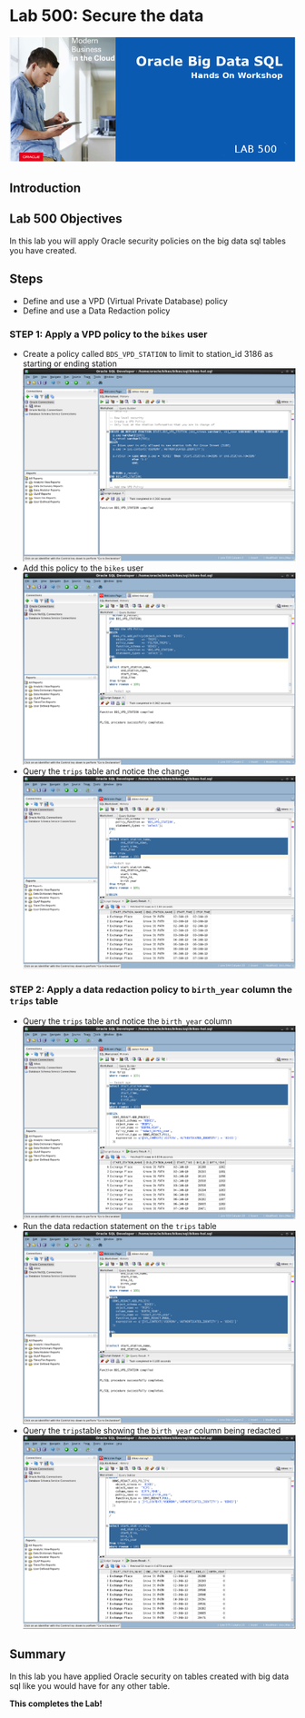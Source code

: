 # Lab 500: Secure the data

  ![](images/500/Title-500.png)

## Introduction

## Lab 500 Objectives
In this lab you will apply Oracle security policies on the big data sql tables you have created. 

## Steps
- Define and use a VPD (Virtual Private Database) policy
- Define and use a Data Redaction policy

### **STEP 1:** Apply a VPD policy to the `bikes` user
- Create a policy called `BDS_VPD_STATION` to limit to station_id 3186 as starting or ending station 
![](images/500/001.png)
- Add this policy to the `bikes` user
![](images/500/002.png)
- Query the `trips` table and notice the change
![](images/500/003.png)

### **STEP 2:** Apply a data redaction policy to `birth_year` column the `trips` table 
- Query the `trips` table and notice the `birth_year` column
![](images/500/004.png)
- Run the data redaction statement on the `trips` table
![](images/500/005.png)
- Query the `trips`table showing the `birth_year` column being redacted
![](images/500/006.png)

## Summary
In this lab you have applied Oracle security on tables created with big data sql like you would have for any other table.

**This completes the Lab!**
